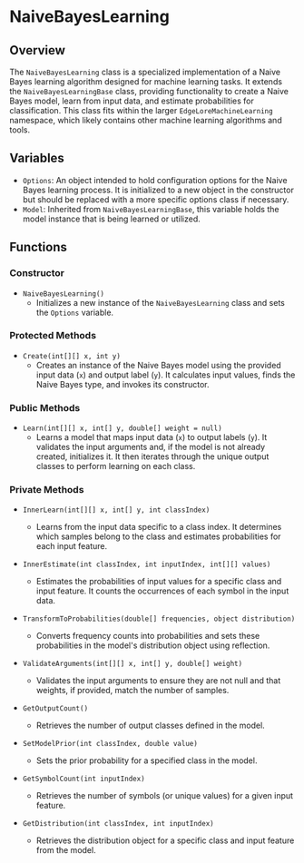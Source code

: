 # NaiveBayesLearning

## Overview
The `NaiveBayesLearning` class is a specialized implementation of a Naive Bayes learning algorithm designed for machine learning tasks. It extends the `NaiveBayesLearningBase` class, providing functionality to create a Naive Bayes model, learn from input data, and estimate probabilities for classification. This class fits within the larger `EdgeLoreMachineLearning` namespace, which likely contains other machine learning algorithms and tools.

## Variables
- `Options`: An object intended to hold configuration options for the Naive Bayes learning process. It is initialized to a new object in the constructor but should be replaced with a more specific options class if necessary.
- `Model`: Inherited from `NaiveBayesLearningBase`, this variable holds the model instance that is being learned or utilized.

## Functions

### Constructor
- `NaiveBayesLearning()`
  - Initializes a new instance of the `NaiveBayesLearning` class and sets the `Options` variable.

### Protected Methods
- `Create(int[][] x, int y)`
  - Creates an instance of the Naive Bayes model using the provided input data (`x`) and output label (`y`). It calculates input values, finds the Naive Bayes type, and invokes its constructor.

### Public Methods
- `Learn(int[][] x, int[] y, double[] weight = null)`
  - Learns a model that maps input data (`x`) to output labels (`y`). It validates the input arguments and, if the model is not already created, initializes it. It then iterates through the unique output classes to perform learning on each class.

### Private Methods
- `InnerLearn(int[][] x, int[] y, int classIndex)`
  - Learns from the input data specific to a class index. It determines which samples belong to the class and estimates probabilities for each input feature.

- `InnerEstimate(int classIndex, int inputIndex, int[][] values)`
  - Estimates the probabilities of input values for a specific class and input feature. It counts the occurrences of each symbol in the input data.

- `TransformToProbabilities(double[] frequencies, object distribution)`
  - Converts frequency counts into probabilities and sets these probabilities in the model's distribution object using reflection.

- `ValidateArguments(int[][] x, int[] y, double[] weight)`
  - Validates the input arguments to ensure they are not null and that weights, if provided, match the number of samples.

- `GetOutputCount()`
  - Retrieves the number of output classes defined in the model.

- `SetModelPrior(int classIndex, double value)`
  - Sets the prior probability for a specified class in the model.

- `GetSymbolCount(int inputIndex)`
  - Retrieves the number of symbols (or unique values) for a given input feature.

- `GetDistribution(int classIndex, int inputIndex)`
  - Retrieves the distribution object for a specific class and input feature from the model.